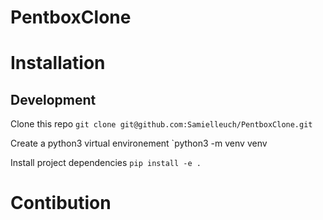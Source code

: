 # PentboxClone

# Installation

## Development
Clone this repo
`git clone git@github.com:Samielleuch/PentboxClone.git`

Create a python3 virtual environement
`python3 -m venv venv

Install project dependencies 
`pip install -e .`

# Contibution

